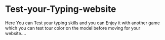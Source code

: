 # Test-your-Typing-website
Here You can Test your typing skills and you can Enjoy it with another game which you can test tour color on the model before moving for your website....
